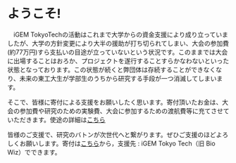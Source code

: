 # ようこそ!
<!-- これはiGEM TokyoTechの新しいホームページです. -->

　iGEM TokyoTechの活動はこれまで大学からの資金支援により成り立っていましたが、大学の方針変更により大半の援助が打ち切られてしまい、大会の参加費(約77万円)すら支払いの目途が立っていないという状況です。このままでは大会に出場することはおろか、プロジェクトを遂行することすらかなわないといった状態となっております。この状態が続くと弊団体は存続することができなくなり、未来の東工大生が学部生のうちから研究する手段が一つ消滅してしまいます。

そこで、皆様に寄付による支援をお願いしたく思います。寄付頂いたお金は、大会の参加費や研究のための実験費、大会に参加するための渡航費等に充てさせていただきます。使途の詳細は[こちら](https://www.igemtokyotech.org/finance/)

皆様のご支援で、研究のバトンが次世代へと繋がります。ぜひご支援のほどよろしくお願いします。寄付は[こちら](https://fundexapp.jp/titech/exp/explanation.htm?purposeCode=500000&supportCode=500100)から，支援先 : iGEM Tokyo Tech（旧 Bio Wiz）でできます。
